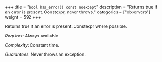+++
title = "`bool has_error() const noexcept`"
description = "Returns true if an error is present. Constexpr, never throws."
categories = ["observers"]
weight = 592
+++

Returns true if an error is present. Constexpr where possible.

*Requires*: Always available.

*Complexity*: Constant time.

*Guarantees*: Never throws an exception.
